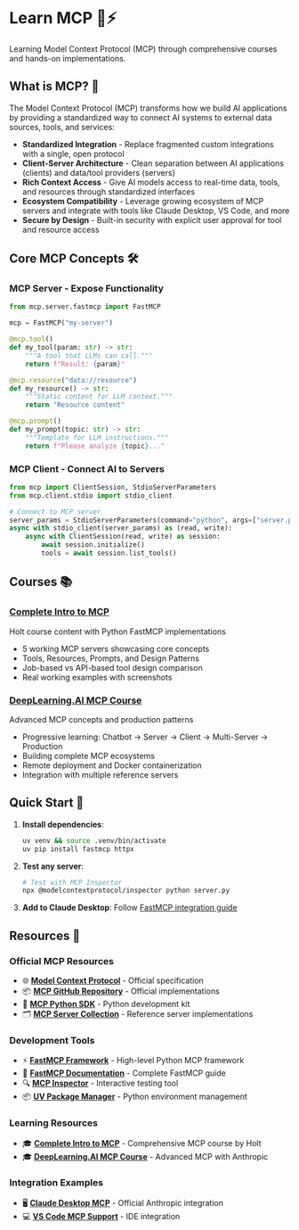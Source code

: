 # Learn MCP 🔧⚡

Learning Model Context Protocol (MCP) through comprehensive courses and hands-on implementations.

## What is MCP? 🧩

The Model Context Protocol (MCP) transforms how we build AI applications by providing a standardized way to connect AI systems to external data sources, tools, and services:

- **Standardized Integration** - Replace fragmented custom integrations with a single, open protocol
- **Client-Server Architecture** - Clean separation between AI applications (clients) and data/tool providers (servers)
- **Rich Context Access** - Give AI models access to real-time data, tools, and resources through standardized interfaces
- **Ecosystem Compatibility** - Leverage growing ecosystem of MCP servers and integrate with tools like Claude Desktop, VS Code, and more
- **Secure by Design** - Built-in security with explicit user approval for tool and resource access

## Core MCP Concepts 🛠️

### MCP Server - Expose Functionality
```python
from mcp.server.fastmcp import FastMCP

mcp = FastMCP("my-server")

@mcp.tool()
def my_tool(param: str) -> str:
    """A tool that LLMs can call."""
    return f"Result: {param}"

@mcp.resource("data://resource")
def my_resource() -> str:
    """Static content for LLM context."""
    return "Resource content"

@mcp.prompt()
def my_prompt(topic: str) -> str:
    """Template for LLM instructions."""
    return f"Please analyze {topic}..."
```

### MCP Client - Connect AI to Servers
```python
from mcp import ClientSession, StdioServerParameters
from mcp.client.stdio import stdio_client

# Connect to MCP server
server_params = StdioServerParameters(command="python", args=["server.py"])
async with stdio_client(server_params) as (read, write):
    async with ClientSession(read, write) as session:
        await session.initialize()
        tools = await session.list_tools()
```

## Courses 📚

### [Complete Intro to MCP](complete_intro_to_MCP/) 
Holt course content with Python FastMCP implementations
- 5 working MCP servers showcasing core concepts
- Tools, Resources, Prompts, and Design Patterns
- Job-based vs API-based tool design comparison
- Real working examples with screenshots

### [DeepLearning.AI MCP Course](deeplearning_ai_short_course/)
Advanced MCP concepts and production patterns  
- Progressive learning: Chatbot → Server → Client → Multi-Server → Production
- Building complete MCP ecosystems
- Remote deployment and Docker containerization
- Integration with multiple reference servers

## Quick Start 🚀

1. **Install dependencies**:
   ```bash
   uv venv && source .venv/bin/activate
   uv pip install fastmcp httpx
   ```

2. **Test any server**:
   ```bash
   # Test with MCP Inspector
   npx @modelcontextprotocol/inspector python server.py
   ```

3. **Add to Claude Desktop**: Follow [FastMCP integration guide](https://gofastmcp.com/integrations/claude-desktop)

## Resources 📖

### Official MCP Resources
- 🌐 **[Model Context Protocol](https://modelcontextprotocol.io)** - Official specification
- 📦 **[MCP GitHub Repository](https://github.com/modelcontextprotocol)** - Official implementations
- 🐍 **[MCP Python SDK](https://github.com/modelcontextprotocol/python-sdk)** - Python development kit
- 🗂️ **[MCP Server Collection](https://github.com/modelcontextprotocol/servers)** - Reference server implementations

### Development Tools
- ⚡ **[FastMCP Framework](https://github.com/jlowin/fastmcp)** - High-level Python MCP framework  
- 📝 **[FastMCP Documentation](https://gofastmcp.com)** - Complete FastMCP guide
- 🔍 **[MCP Inspector](https://github.com/modelcontextprotocol/inspector)** - Interactive testing tool
- 📦 **[UV Package Manager](https://docs.astral.sh/uv/)** - Python environment management

### Learning Resources
- 🎓 **[Complete Intro to MCP](https://mcp.holt.courses)** - Comprehensive MCP course by Holt
- 🎓 **[DeepLearning.AI MCP Course](https://www.deeplearning.ai/short-courses/mcp-build-rich-context-ai-apps-with-anthropic/)** - Advanced MCP with Anthropic

### Integration Examples  
- 🖥️ **[Claude Desktop MCP](https://docs.anthropic.com/en/docs/mcp)** - Official Anthropic integration
- 💻 **[VS Code MCP Support](https://code.visualstudio.com/docs/copilot/chat/mcp-servers)** - IDE integration